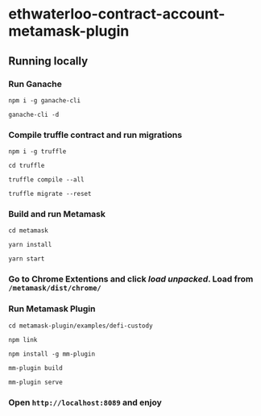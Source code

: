 # ethwaterloo-contract-account-metamask-plugin

## Running locally
### Run Ganache

`npm i -g ganache-cli`

`ganache-cli -d`

### Compile truffle contract and run migrations

`npm i -g truffle`

`cd truffle`

`truffle compile --all`

`truffle migrate --reset`

### Build and run Metamask

`cd metamask`

`yarn install`

`yarn start`

### Go to Chrome Extentions and click *load unpacked*. Load from `/metamask/dist/chrome/`

### Run Metamask Plugin

`cd metamask-plugin/examples/defi-custody`

`npm link`

`npm install -g mm-plugin`

`mm-plugin build`

`mm-plugin serve`

### Open `http://localhost:8089` and enjoy
